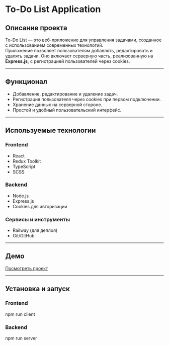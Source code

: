 # To-Do List Application

## Описание проекта
To-Do List — это веб-приложение для управления задачами, созданное с использованием современных технологий.  
Приложение позволяет пользователям добавлять, редактировать и удалять задачи. Оно включает серверную часть, реализованную на **Express.js**, с регистрацией пользователей через cookies.

---

## Функционал
- Добавление, редактирование и удаление задач.
- Регистрация пользователя через cookies при первом подключении.
- Хранение данных на серверной стороне.
- Простой и удобный пользовательский интерфейс.

---

## Используемые технологии

### Frontend
- React
- Redux Toolkit
- TypeScript
- SCSS

### Backend
- Node.js
- Express.js
- Cookies для авторизации

### Сервисы и инструменты
- Railway (для деплоя)
- Git/GitHub

---

## Демо
[Посмотреть проект](#https://todo-list-ts-production.up.railway.app/)  

---

## Установка и запуск

### Frontend
npm run client

### Backend
npm run server
